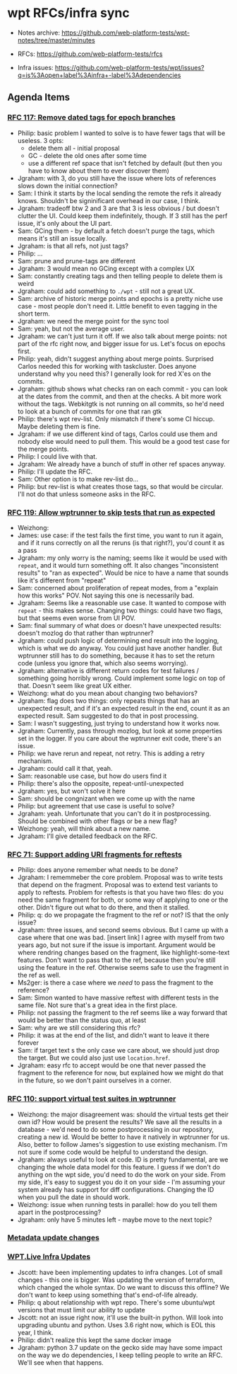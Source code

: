 # wpt RFCs/infra sync

* Notes archive: https://github.com/web-platform-tests/wpt-notes/tree/master/minutes

* RFCs: https://github.com/web-platform-tests/rfcs

* Infra issues: https://github.com/web-platform-tests/wpt/issues?q=is%3Aopen+label%3Ainfra+-label%3Adependencies

## Agenda Items

### [RFC 117: Remove dated tags for epoch branches](https://github.com/web-platform-tests/rfcs/pull/117)

* Philip: basic problem I wanted to solve is to have fewer tags that will be useless. 3 opts:
    * delete them all - initial proposal
    * GC - delete the old ones after some time
    * use a different ref space that isn't fetched by default (but then you have to know about them to ever discover them)
* Jgraham: with 3, do you still have the issue where lots of references slows down the initial connection?
* Sam: I think it starts by the local sending the remote the refs it already knows. Shouldn't be signinificant overhead in our case, I think.
* Jgraham: tradeoff btw 2 and 3 are that 3 is less obvious / but doesn't clutter the UI. Could keep them indefinitely, though. If 3 still has the perf issue, it's only about the UI part.
* Sam: GCing them - by default a fetch doesn't purge the tags, which means it's still an issue locally.
* Jgraham: is that all refs, not just tags?
* Philip: ...
* Sam: prune and prune-tags are different
* Jgraham: 3 would mean no GCing except with a complex UX
* Sam: constantly creating tags and then telling people to delete them is weird
* Jgraham: could add something to `./wpt` - still not  a great UX. 
* Sam: archive of historic merge points and epochs is a pretty niche use case - most people don't need it. Little benefit to even tagging in the short term.
* Jgraham: we need the merge point for the sync tool
* Sam: yeah, but not the average user.
* Jgraham: we can't just turn it off. If we also talk about merge points: not part of the rfc right now, and bigger issue for us. Let's focus on epochs first.
* Philip: yeah, didn't suggest anything about merge points. Surprised Carlos needed this for working with taskcluster. Does anyone understand why you need this? I generally look for red X'es on the commits.
* Jgraham: github shows what checks ran on each commit - you can look at the dates from the commit, and then at the checks. A bit more work without the tags. Webkitgtk is not running on all commits, so he'd need to look at a bunch of commits for one that ran gtk
* Philip: there's wpt rev-list. Only mismatch if there's some CI hiccup. Maybe deleting them is fine.
* Jgraham: if we use different kind of tags, Carlos could use them and nobody else would need to pull them. This would be a good test case for the merge points.
* Philip: I could live with that.
* Jgraham: We already have a bunch of stuff in other ref spaces anyway.
* Philip: I'll update the RFC.
* Sam: Other option is to make rev-list do...
* Philip: but rev-list is what creates those tags, so that would be circular. I'll not do that unless someone asks in the RFC.

### [RFC 119: Allow wptrunner to skip tests that run as expected](https://github.com/web-platform-tests/rfcs/pull/119)

* Weizhong: 
* James: use case: if the test fails the first time, you want to run it again, and if it runs correctly on all the reruns (is that right?), you'd count it as a pass
* Jgraham: my only worry is the naming; seems like it would be used with `repeat`, and it would turn something off. It also changes "inconsistent results" to "ran as expected". Would be nice to have a name that sounds like it's different from "repeat"
* Sam: concerned about proliferation of repeat modes, from a "explain how this works" POV. Not saying this one is necessarily bad.
* Jgraham: Seems like a reasonable use case. It wanted to compose with `repeat` - this makes sense. Changing two things: could have two flags, but that seems even worse from UI POV.
* Sam: final summary of what does or doesn't have unexpected results: doesn't mozlog do that rather than wptrunner?
* Jgraham: could push logic of determining end result into the logging, which is what we do anyway. You could just have another handler. But wptrunner still has to do something, because it has to set the return code (unless you ignore that, which also seems worrying).
* Jgraham: alternative is different return codes for test failures / something going horribly wrong. Could implement some logic on top of that. Doesn't seem like great UX either.
* Weizhong: what do you mean about changing two behaviors?
* Jgraham: flag does two things: only repeats things that has an unexpected result, and if it's an expected result in the end, count it as an expected result. Sam suggested to do that in post processing.
* Sam: I wasn't suggesting, just trying to understand how it works now.
* Jgraham: Currently, pass through mozlog, but look at some properties set in the logger. If you care about the wptrunner exit code, there's an issue.
* Philip: we have rerun and repeat, not retry. This is adding a retry mechanism.
* Jgraham: could call it that, yeah.
* Sam: reasonable use case, but how do users find it
* Philip: there's also the opposite, repeat-until-unexpected
* Jgraham: yes, but won't solve it here
* Sam: should be congnizant when we come up with the name
* Philip: but agreement that use case is useful to solve?
* Jgraham: yeah. Unfortunate that you can't do it in postprocessing. Should be combined with other flags or be a new flag?
* Weizhong: yeah, will think about a new name.
* Jgraham: I'll give detailed feedback on the RFC.

### [RFC 71: Support adding URI fragments for reftests](https://github.com/web-platform-tests/rfcs/pull/71)

* Philip: does anyone remember what needs to be done?
* Jgraham: I rememmeber the core problem. Proposal was to write tests that depend on the fragment. Proposal was to extend test variants to apply to reftests. Problem for reftests is that you have two files: do you need the same fragment for both, or some way of applying to one or the other. Didn't figure out what to do there, and then it stalled.
* Philip: q: do we propagate the fragment to the ref or not? IS that the only issue?
* Jgraham: three issues, and second seems obvious. But I came up with a case where that one was bad. [insert link] I agree with myself from two years ago, but not sure if the issue is important. Argument would be where rendring changes based on the fragment, like highlight-some-text features. Don't want to pass that to the ref, because then you're still using the feature in the ref. Otherwise seems safe to use the fragment in the ref as well. 
* Ms2ger: is there a case where we *need* to pass the fragment to the reference?
* Sam: Simon wanted to have massive reftest with different tests in the same file. Not sure that's a great idea in the first place.
* Philip: not passing the fragment to the ref seems like a way forward that would be better than the status quo, at least
* Sam: why are we still considering this rfc?
* Philip: it was at the end of the list, and didn't want to leave it there forever
* Sam: if target text s the only case we care about, we should just drop the target. But we could also just use `location.href`.
* Jgraham: easy rfc to accept would be one that never passed the fragment to the reference for now, but explained how we might do that in the future, so we don't paint ourselves in a corner.

### [RFC 110: support virtual test suites in wptrunner](https://github.com/web-platform-tests/rfcs/pull/110)

* Weizhong: the major disagreement was: should the virtual tests get their own id? How would be present the results? We save all the results in a database - we'd need to do some postprocessing in our repository, creating a new id. Would be better to have it natively in wptrunner for us. Also, better to follow James's siggestion to use existing mechanism. I'm not sure if some code would be helpful to understand the design.
* Jgraham: always useful to look at code. ID is pretty fundamental, are we changing the whole data model for this feature. I guess if we don't do anything on the wpt side, you'd need to do the work on your side. From my side, it's easy to suggest you do it on your side - I'm assuming your system already has support for diff configurations. Changing the ID when you pull the date in should work.
* Weizhong: issue when running tests in parallel: how do you tell them apart in the postprocessing?
* Jgraham: only have 5 minutes left - maybe move to the next topic?

### [Metadata update changes](https://github.com/web-platform-tests/wpt/pull/33373)

### [WPT.Live Infra Updates](https://github.com/web-platform-tests/wpt.live/issues/61)

* Jscott: have been implementing updates to infra changes. Lot of small changes - this one is bigger. Was updating the version of terraform, which changed the whole syntax. Do we want to discuss this offline? We don't want to keep using something that's end-of-life already.
* Philip: q about relationship with wpt repo. There's some ubuntu/wpt versions that must limit our ability to update
* Jscott: not an issue right now, it'll use the built-in python. Will look into upgrading ubuntu and python. Uses 3.6 right now, which is EOL this year, I think.
* Philip: didn't realize this kept the same docker image
* Jgraham: python 3.7 update on the gecko side may have some impact on the way we do dependencies, I keep telling people to write an RFC. We'll see when that happens.

